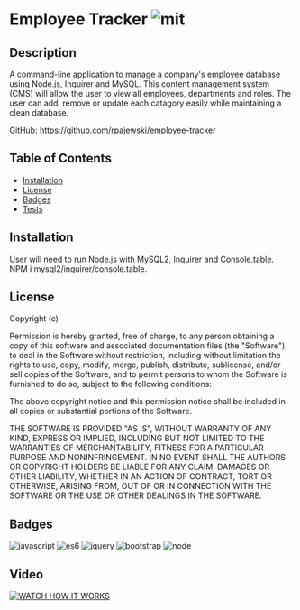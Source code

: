 # Employee Tracker   ![mit](https://img.shields.io/badge/license-MIT-green)

## Description
A command-line application to manage a company's employee database using Node.js, Inquirer and MySQL. This content management system (CMS) will allow the user to view all employees, departments and roles. The user can add, remove or update each catagory easily while maintaining a clean database.

GitHub: https://github.com/rpajewski/employee-tracker

## Table of Contents

* [Installation](#installation)
* [License](#license)
* [Badges](#badges)
* [Tests](#tests)

## Installation
User will need to run Node.js with MySQL2, Inquirer and Console.table. NPM i mysql2/inquirer/console.table.

## License
Copyright (c)

Permission is hereby granted, free of charge, to any person obtaining a copy
of this software and associated documentation files (the "Software"), to deal
in the Software without restriction, including without limitation the rights
to use, copy, modify, merge, publish, distribute, sublicense, and/or sell
copies of the Software, and to permit persons to whom the Software is
furnished to do so, subject to the following conditions:
                
The above copyright notice and this permission notice shall be included in all
copies or substantial portions of the Software.
                
THE SOFTWARE IS PROVIDED "AS IS", WITHOUT WARRANTY OF ANY KIND, EXPRESS OR
IMPLIED, INCLUDING BUT NOT LIMITED TO THE WARRANTIES OF MERCHANTABILITY,
FITNESS FOR A PARTICULAR PURPOSE AND NONINFRINGEMENT. IN NO EVENT SHALL THE
AUTHORS OR COPYRIGHT HOLDERS BE LIABLE FOR ANY CLAIM, DAMAGES OR OTHER
LIABILITY, WHETHER IN AN ACTION OF CONTRACT, TORT OR OTHERWISE, ARISING FROM,
OUT OF OR IN CONNECTION WITH THE SOFTWARE OR THE USE OR OTHER DEALINGS IN THE
SOFTWARE.

## Badges

![javascript](https://img.shields.io/badge/javascript-%20%20-blue)
![es6](https://img.shields.io/badge/ES6-%20%20-blue)
![jquery](https://img.shields.io/badge/jQuery-%20%20-blue)
![bootstrap](https://img.shields.io/badge/Bootstrap-%20%20-blue)
![node](https://img.shields.io/badge/Node-%20%20-blue)

## Video
[![WATCH HOW IT WORKS](https://user-images.githubusercontent.com/70237837/99909902-bf488800-2cb0-11eb-96f6-8955163f4a73.png)](https://drive.google.com/file/d/1O0IxOgooMkxu1oWbXXPdY527h9tDiqt6/view?usp=sharing)